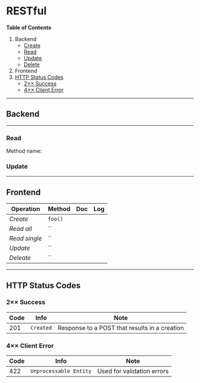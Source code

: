 # RESTful

**Table of Contents**

1. Backend
   * [Create]()
   * [Read](#read)
    * [Update](#update)
    * [Delete]()
2. Frontend
3. [HTTP Status Codes](#http-status-codes)
    * [2×× Success](#2-success)
    * [4×× Client Error](#4-client-error)


---

## Backend

---

### Read
Method name: 


### Update

---

## Frontend

| Operation | Method | Doc | Log |
| --------- | ------ | --- | --- |
|  *Create* | `foo()` | | |
|  *Read all* | `` | | |
|  *Read single* | `` | | |
|  *Update* | `` | | |
|  *Deleate* | `` | | |

---

## HTTP Status Codes

### 2×× Success
| Code | Info | Note |
| ---- | ---- | ---- |
| 201 | `Created` | Response to a POST that results in a creation |


### 4×× Client Error
| Code | Info | Note |
| ---- | ---- | ---- |
| 422 | `Unprocessable Entity` | Used for validation errors |
